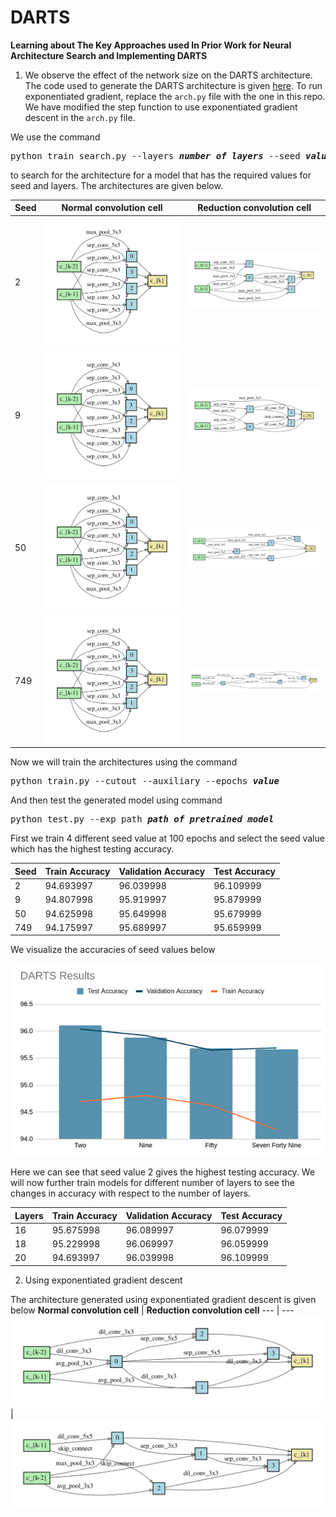 # DARTS

**Learning about The Key Approaches used In Prior Work for Neural Architecture Search and Implementing DARTS**


1. We observe the effect of the network size on the DARTS architecture. The code used to generate the DARTS architecture is given [here](https://github.com/dragen1860/DARTS-PyTorch). To run exponentiated gradient, replace the ```arch.py``` file with the one in this repo. We have modified the step function to use exponentiated gradient descent in the ```arch.py``` file. 

We use the command 
<pre>
python train_search.py --layers <b><i>number of layers</i></b> --seed <b><i>value</i></b> 
</pre>
to search for the architecture for a model that has the required values for seed and layers. The architectures are given below.

**Seed** | **Normal convolution cell** | **Reduction convolution cell** 
--- | --- | --- 
2 | ![text](https://github.com/cookiestroke/DARTS/blob/30c548030e403590a628f63fa91997d83b3ac2bd/Architecture%20Images/2normal-1.jpg) | ![text](https://github.com/cookiestroke/DARTS/blob/30c548030e403590a628f63fa91997d83b3ac2bd/Architecture%20Images/2reduction-1.jpg)
9 | ![text](https://github.com/cookiestroke/DARTS/blob/30c548030e403590a628f63fa91997d83b3ac2bd/Architecture%20Images/9normal-1.jpg) | ![text](https://github.com/cookiestroke/DARTS/blob/30c548030e403590a628f63fa91997d83b3ac2bd/Architecture%20Images/9reduction-1.jpg) 
50 | ![text](https://github.com/cookiestroke/DARTS/blob/30c548030e403590a628f63fa91997d83b3ac2bd/Architecture%20Images/50normal-1.jpg) | ![text](https://github.com/cookiestroke/DARTS/blob/30c548030e403590a628f63fa91997d83b3ac2bd/Architecture%20Images/50reduction-1.jpg) 
749 | ![text](https://github.com/cookiestroke/DARTS/blob/30c548030e403590a628f63fa91997d83b3ac2bd/Architecture%20Images/749normal-1.jpg) | ![text](https://github.com/cookiestroke/DARTS/blob/30c548030e403590a628f63fa91997d83b3ac2bd/Architecture%20Images/749reduction-1.jpg) 

Now we will train the architectures using the command
<pre>
python train.py --cutout --auxiliary --epochs <b><i>value</i></b> 
</pre>

And then test the generated model using command

<pre>
python test.py --exp_path <b><i>path of pretrained model</i></b> 
</pre>

First we train 4 different seed value at 100 epochs and select the seed value which has the highest testing accuracy.

**Seed** | **Train Accuracy** | **Validation Accuracy** | **Test Accuracy**
--- | --- | --- | ---
2 | 94.693997 | 96.039998 | 96.109999
9 | 94.807998 | 95.919997 | 95.879999
50 | 94.625998 | 95.649998 | 95.679999
749 | 94.175997 | 95.689997 | 95.659999

We visualize the accuracies of seed values below

![text](https://github.com/cookiestroke/DARTS/blob/868e7155bd3ba67f106725794783ed19f12f5944/seed%20results.png)

Here we can see that seed value 2 gives the highest testing accuracy. We will now further train models for different number of layers to see the changes in accuracy with respect to the number of layers.

**Layers** | **Train Accuracy** | **Validation Accuracy** | **Test Accuracy**
--- | --- | --- | ---
16 | 95.675998 | 96.089997 | 96.079999
18 | 95.229998 | 96.069997 | 96.059999
20 | 94.693997 | 96.039998 | 96.109999

2. Using exponentiated gradient descent

The architecture generated using exponentiated gradient descent is given below
**Normal convolution cell** | **Reduction convolution cell** 
--- | --- 
![text](https://github.com/cookiestroke/DARTS/blob/30c548030e403590a628f63fa91997d83b3ac2bd/Architecture%20Images/normal-1.jpg) | ![text](https://github.com/cookiestroke/DARTS/blob/30c548030e403590a628f63fa91997d83b3ac2bd/Architecture%20Images/reduction-1.jpg)

